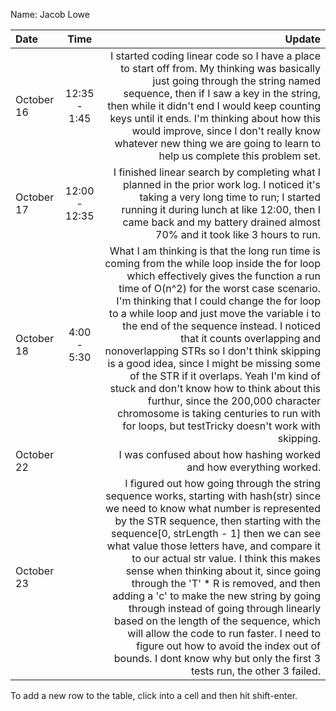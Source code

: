 Name: Jacob Lowe

| Date       |     Time      |                                                                                                                                                                                                                                                                                                                                                                                                                                                                                                                                                                                                                                                                                                           Update |
|:-----------|:-------------:|-----------------------------------------------------------------------------------------------------------------------------------------------------------------------------------------------------------------------------------------------------------------------------------------------------------------------------------------------------------------------------------------------------------------------------------------------------------------------------------------------------------------------------------------------------------------------------------------------------------------------------------------------------------------------------------------------------------------:|
| October 16 | 12:35 - 1:45  |                                                                                                                                                                                                                                                                                                              I started coding linear code so I have a place to start off from. My thinking was basically just going through the string named sequence, then if I saw a key in the string, then while it didn't end I would keep counting keys until it ends. I'm thinking about how this would improve, since I don't really know whatever new thing we are going to learn to help us complete this problem set. |
| October 17 | 12:00 - 12:35 |                                                                                                                                                                                                                                                                                                                                                                                                                                                 I finished linear search by completing what I planned in the prior work log. I noticed it's taking a very long time to run; I started running it during lunch at like 12:00, then I came back and my battery drained almost 70% and it took like 3 hours to run. |
| October 18 |  4:00 - 5:30  |                         What I am thinking is that the long run time is coming from the while loop inside the for loop which effectively gives the function a run time of O(n^2) for the worst case scenario. I'm thinking that I could change the for loop to a while loop and just move the variable i to the end of the sequence instead. I noticed that it counts overlapping and nonoverlapping STRs so I don't think skipping is a good idea, since I might be missing some of the STR if it overlaps. Yeah I'm kind of stuck and don't know how to think about this furthur, since the 200,000 character chromosome is taking centuries to run with for loops, but testTricky doesn't work with skipping. |
| October 22 |               |                                                                                                                                                                                                                                                                                                                                                                                                                                                                                                                                                                                                                                               I was confused about how hashing worked and how everything worked. |
| October 23 |               |      I figured out how going through the string sequence works, starting with hash(str) since we need to know what number is represented by the STR sequence, then starting with the sequence[0, strLength - 1] then we can see what value those letters have, and compare it to our actual str value. I think this makes sense when thinking about it, since going through the 'T' * R is removed, and then adding a 'c' to make the new string by going through instead of going through linearly based on the length of the sequence, which will allow the code to run faster. I need to figure out how to avoid the index out of bounds. I dont know why but only the first 3 tests run, the other 3 failed. |


To add a new row to the table, click into a cell and then hit shift-enter.